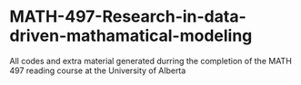 # MATH-497-Research-in-data-driven-mathamatical-modeling
All codes and extra material generated durring the completion of the MATH 497 reading course at the University of Alberta 
